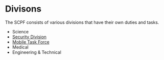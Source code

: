 # Divisons

The SCPF consists of various divisions that have their own duties and tasks.

* Science
* [Security Division](https://github.com/AndyPuettmann/SCPF-DACA-12/tree/main/Divisions/SecurityDivision)
* [Mobile Task Force](https://github.com/AndyPuettmann/SCPF-DACA-12/tree/main/Divisions/Mobile%20Task%20Force)
* Medical
* Engineering & Technical
